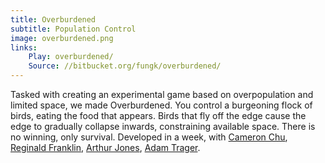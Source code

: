 ```yaml
---
title: Overburdened
subtitle: Population Control
image: overburdened.png
links:
    Play: overburdened/
    Source: //bitbucket.org/fungk/overburdened/
---
```

Tasked with creating an experimental game based on overpopulation and limited space, we made Overburdened. You control a burgeoning flock of birds, eating the food that appears. Birds that fly off the edge cause the edge to gradually collapse inwards, constraining available space. There is no winning, only survival. Developed in a week, with [Cameron Chu](), [Reginald Franklin](//reggame.weebly.com/), [Arthur Jones](//arthurjonesportfolio.weebly.com/), [Adam Trager](//www.adamtrager.com/).
